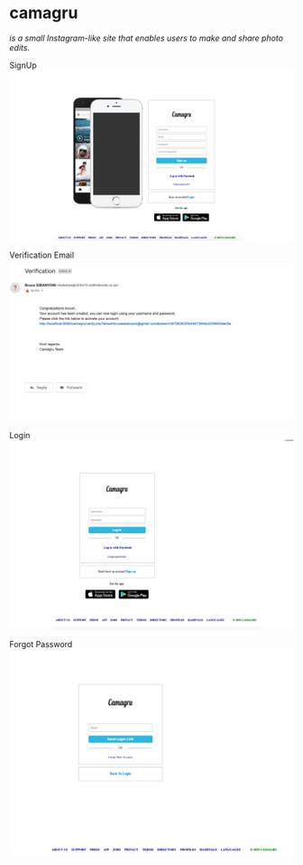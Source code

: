 # camagru

_is a small Instagram-like site that enables users to make and share photo edits._

SignUp![SignUp](/screenshots/signup.png)

Verification Email![Verification](/screenshots/verificationemail.png)

Login![Login](/screenshots/login.png)

Forgot Password![Forgot Password](/screenshots/forgotPassword.png)

